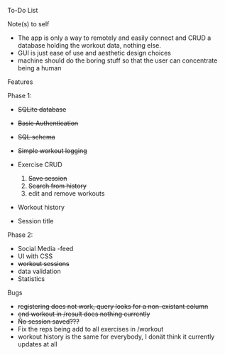 To-Do List

Note(s) to self

- The app is only a way to remotely and easily connect and CRUD a database holding the workout data, nothing else.
- GUI is just ease of use and aesthetic design choices
- machine should do the boring stuff so that the user can concentrate being a human

Features

Phase 1:
- ~~SQLite database~~
- ~~Basic Authentication~~
- ~~SQL schema~~
- ~~Simple workout logging~~
   
- Exercise CRUD
    1. ~~Save session~~
    2. ~~Search from history~~
    3. edit and remove workouts
- Workout history
- Session title

Phase 2:
- Social Media -feed
- UI with CSS
- ~~workout sessions~~
- data validation
- Statistics

Bugs

- ~~registering does not work, query looks for a non-existant column~~
- ~~end workout in /result does nothing currently~~
- ~~Ño session saved???~~
- Fix the reps being add to all exercises in /workout
- workout history is the same for everybody, I donät think it currently updates at all